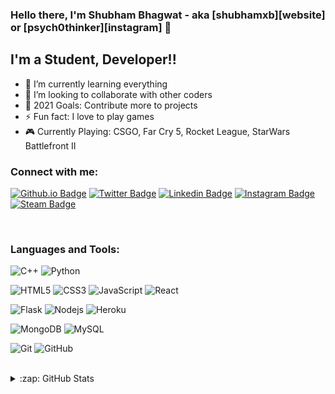 ### Hello there, I'm Shubham Bhagwat - aka [shubhamxb][website] or [psych0thinker][instagram] 👋

## I'm a Student, Developer!!

- 🌱 I’m currently learning everything
- 👯 I’m looking to collaborate with other coders
- 🥅 2021 Goals: Contribute more to projects
- ⚡ Fun fact: I love to play games
- 🎮 Currently Playing: CSGO, Far Cry 5, Rocket League, StarWars Battlefront II

### Connect with me:

[![Github.io Badge](https://img.shields.io/badge/-shubhamxb.github.io-1a5c44?style=flat-square&logo=Github&link=https://shubhamxb.github.io/)](https://shubhamxb.github.io)
[![Twitter Badge](https://img.shields.io/badge/-shubhamxb-33a3bd?style=flat-square&logo=twitter&logoColor=white&link=https://twitter.com/shubhamxb/)](https://twitter.com/shubhamxb)
[![Linkedin Badge](https://img.shields.io/badge/-shubhamxb-blue?style=flat-square&logo=Linkedin&logoColor=white&link=https://linkedin.com/in/shubhamxb)](https://linkedin.com/in/shubhamxb)
[![Instagram Badge](https://img.shields.io/badge/Instagram-E4405F?style=for-the-badge&logo=instagram&logoColor=white&link=https://instagram.com/psych0thinker/)](https://instagram.com/psych0thinker)
[![Steam Badge](https://img.shields.io/badge/-psych0thinker-050505?style=flat-square&logo=Steam&logoColor=white&link=https://steamcommunity.com/id/psych0thinker/)](https://steamcommunity.com/id/psych0thinker/)

<br />

### Languages and Tools:


![C++](https://img.shields.io/badge/-C++-323680?style=flat-square&logo=c)
![Python](https://img.shields.io/badge/-Python-0c376b?style=flat-square&logo=Python)

![HTML5](https://img.shields.io/badge/-HTML5-E34F26?style=flat-square&logo=html5&logoColor=white)
![CSS3](https://img.shields.io/badge/-CSS3-155cb3?style=flat-square&logo=css3)
![JavaScript](https://img.shields.io/badge/-JavaScript(Learning!)-526900?style=flat-square&logo=javascript)
![React](https://img.shields.io/badge/-React(Learning!)-2c224f?style=flat-square&logo=react)



![Flask](https://img.shields.io/badge/-Flask-242424?style=flat-square&logo=Flask)
![Nodejs](https://img.shields.io/badge/-Nodejs(Learning!)-224f44?style=flat-square&logo=Node.js)
![Heroku](https://img.shields.io/badge/-Heroku-430098?style=flat-square&logo=heroku)


![MongoDB](https://img.shields.io/badge/-MongoDB-146b0c?style=flat-square&logo=mongodb)
![MySQL](https://img.shields.io/badge/-MySQL-0b0085?style=flat-square&logo=mysql)

![Git](https://img.shields.io/badge/-Git-850000?style=flat-square&logo=git)
![GitHub](https://img.shields.io/badge/-GitHub-005c69?style=flat-square&logo=github)
<br />
<br />

<details>
  <summary>:zap: GitHub Stats</summary>
![Github Stats](https://github-readme-stats.vercel.app/api?username=shubhamxb&count_private=true&show_icons=true&include_all_commits=true)
![Visitor Badge](https://visitor-badge.laobi.icu/badge?page_id=shubhamxb.shubhamxb)
</details>